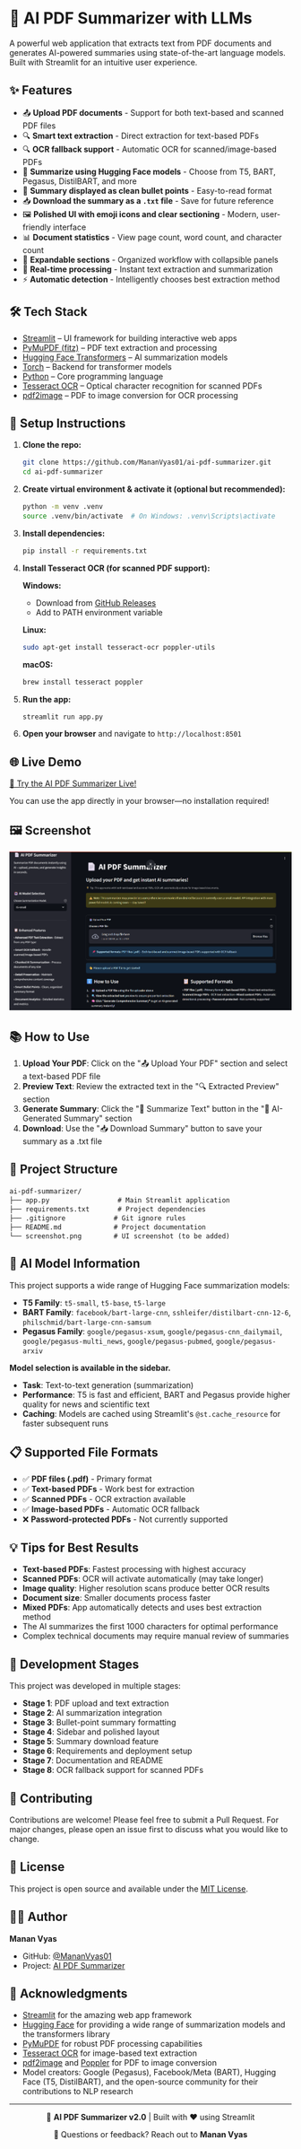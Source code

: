 # 📄 AI PDF Summarizer with LLMs

A powerful web application that extracts text from PDF documents and generates AI-powered summaries using state-of-the-art language models. Built with Streamlit for an intuitive user experience.

## ✨ Features

- 📤 **Upload PDF documents** - Support for both text-based and scanned PDF files
- 🔍 **Smart text extraction** - Direct extraction for text-based PDFs
- 🔍 **OCR fallback support** - Automatic OCR for scanned/image-based PDFs
- 🧠 **Summarize using Hugging Face models** - Choose from T5, BART, Pegasus, DistilBART, and more
- 📌 **Summary displayed as clean bullet points** - Easy-to-read format
- 📥 **Download the summary as a `.txt` file** - Save for future reference
- 🖼️ **Polished UI with emoji icons and clear sectioning** - Modern, user-friendly interface
- 📊 **Document statistics** - View page count, word count, and character count
- 🎯 **Expandable sections** - Organized workflow with collapsible panels
- 🔄 **Real-time processing** - Instant text extraction and summarization
- ⚡ **Automatic detection** - Intelligently chooses best extraction method

## 🛠️ Tech Stack

- [Streamlit](https://streamlit.io/) – UI framework for building interactive web apps
- [PyMuPDF (fitz)](https://pymupdf.readthedocs.io/en/latest/) – PDF text extraction and processing
- [Hugging Face Transformers](https://huggingface.co/docs/transformers/index) – AI summarization models
- [Torch](https://pytorch.org/) – Backend for transformer models
- [Python](https://python.org/) – Core programming language
- [Tesseract OCR](https://github.com/tesseract-ocr/tesseract) – Optical character recognition for scanned PDFs
- [pdf2image](https://github.com/Belval/pdf2image) – PDF to image conversion for OCR processing

## 🚀 Setup Instructions

1. **Clone the repo:**
   ```bash
   git clone https://github.com/MananVyas01/ai-pdf-summarizer.git
   cd ai-pdf-summarizer
   ```

2. **Create virtual environment & activate it (optional but recommended):**
   ```bash
   python -m venv .venv
   source .venv/bin/activate  # On Windows: .venv\Scripts\activate
   ```

3. **Install dependencies:**
   ```bash
   pip install -r requirements.txt
   ```

4. **Install Tesseract OCR (for scanned PDF support):**
   
   **Windows:**
   - Download from [GitHub Releases](https://github.com/tesseract-ocr/tesseract/releases)
   - Add to PATH environment variable
   
   **Linux:**
   ```bash
   sudo apt-get install tesseract-ocr poppler-utils
   ```
   
   **macOS:**
   ```bash
   brew install tesseract poppler
   ```

5. **Run the app:**
   ```bash
   streamlit run app.py
   ```

6. **Open your browser** and navigate to `http://localhost:8501`

## 🌐 Live Demo

[🚀 Try the AI PDF Summarizer Live!](https://ai-pdf-summarize.streamlit.app/)

You can use the app directly in your browser—no installation required!

## 🖼️ Screenshot


![App Screenshot](ScreenShot.png)



## 📚 How to Use

1. **Upload Your PDF**: Click on the "📤 Upload Your PDF" section and select a text-based PDF file
2. **Preview Text**: Review the extracted text in the "🔍 Extracted Preview" section
3. **Generate Summary**: Click the "🧠 Summarize Text" button in the "🧠 AI-Generated Summary" section
4. **Download**: Use the "📥 Download Summary" button to save your summary as a .txt file

## 🎯 Project Structure

```
ai-pdf-summarizer/
├── app.py                 # Main Streamlit application
├── requirements.txt       # Project dependencies
├── .gitignore            # Git ignore rules
├── README.md             # Project documentation
└── screenshot.png        # UI screenshot (to be added)
```

## 🤖 AI Model Information

This project supports a wide range of Hugging Face summarization models:

- **T5 Family**: `t5-small`, `t5-base`, `t5-large`
- **BART Family**: `facebook/bart-large-cnn`, `sshleifer/distilbart-cnn-12-6`, `philschmid/bart-large-cnn-samsum`
- **Pegasus Family**: `google/pegasus-xsum`, `google/pegasus-cnn_dailymail`, `google/pegasus-multi_news`, `google/pegasus-pubmed`, `google/pegasus-arxiv`

**Model selection is available in the sidebar.**

- **Task**: Text-to-text generation (summarization)
- **Performance**: T5 is fast and efficient, BART and Pegasus provide higher quality for news and scientific text
- **Caching**: Models are cached using Streamlit's `@st.cache_resource` for faster subsequent runs

## 📋 Supported File Formats

- ✅ **PDF files (.pdf)** - Primary format
- ✅ **Text-based PDFs** - Work best for extraction
- ✅ **Scanned PDFs** - OCR extraction available
- ✅ **Image-based PDFs** - Automatic OCR fallback
- ❌ **Password-protected PDFs** - Not currently supported

## 💡 Tips for Best Results

- **Text-based PDFs**: Fastest processing with highest accuracy
- **Scanned PDFs**: OCR will activate automatically (may take longer)
- **Image quality**: Higher resolution scans produce better OCR results
- **Document size**: Smaller documents process faster
- **Mixed PDFs**: App automatically detects and uses best extraction method
- The AI summarizes the first 1000 characters for optimal performance
- Complex technical documents may require manual review of summaries

## 🔧 Development Stages

This project was developed in multiple stages:

- **Stage 1**: PDF upload and text extraction
- **Stage 2**: AI summarization integration
- **Stage 3**: Bullet-point summary formatting
- **Stage 4**: Sidebar and polished layout
- **Stage 5**: Summary download feature
- **Stage 6**: Requirements and deployment setup
- **Stage 7**: Documentation and README
- **Stage 8**: OCR fallback support for scanned PDFs

## 🤝 Contributing

Contributions are welcome! Please feel free to submit a Pull Request. For major changes, please open an issue first to discuss what you would like to change.

## 📄 License

This project is open source and available under the [MIT License](LICENSE).

## 👨‍💻 Author

**Manan Vyas**
- GitHub: [@MananVyas01](https://github.com/MananVyas01)
- Project: [AI PDF Summarizer](https://github.com/MananVyas01/ai-pdf-summarizer)

## 🙏 Acknowledgments

- [Streamlit](https://streamlit.io/) for the amazing web app framework
- [Hugging Face](https://huggingface.co/) for providing a wide range of summarization models and the transformers library
- [PyMuPDF](https://pymupdf.readthedocs.io/) for robust PDF processing capabilities
- [Tesseract OCR](https://github.com/tesseract-ocr/tesseract) for image-based text extraction
- [pdf2image](https://github.com/Belval/pdf2image) and [Poppler](https://poppler.freedesktop.org/) for PDF to image conversion
- Model creators: Google (Pegasus), Facebook/Meta (BART), Hugging Face (T5, DistilBART), and the open-source community for their contributions to NLP research

---

<div align="center">
  <p>🚀 <strong>AI PDF Summarizer v2.0</strong> | Built with ❤️ using Streamlit</p>
  <p>📧 Questions or feedback? Reach out to <strong>Manan Vyas</strong></p>
</div>
